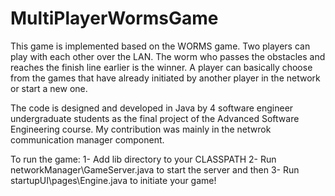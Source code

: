 MultiPlayerWormsGame
====================
This game is implemented based on the WORMS game. Two players can play with each other over the LAN. 
The worm who passes the obstacles and reaches the finish line earlier is the winner. 
A player can basically choose from the games that have already initiated by another player in the 
network or start a new one.

The code is designed and developed in Java by 4 software engineer undergraduate students as the final project
of the Advanced Software Engineering course. 
My contribution was mainly in the netwrok communication manager component. 

To run the game: 
1- Add lib directory to your CLASSPATH 
2- Run networkManager\GameServer.java to start the server and then 
3- Run startupUI\pages\Engine.java to initiate your game! 

